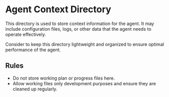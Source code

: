 # Agent Context Directory

This directory is used to store context information for the agent. It may include configuration files, logs, or other data that the agent needs to operate effectively.

Consider to keep this directory lightweight and organized to ensure optimal performance of the agent.

## Rules

- Do not store working plan or progress files here.
- Allow working files only development purposes and ensure they are cleaned up regularly.